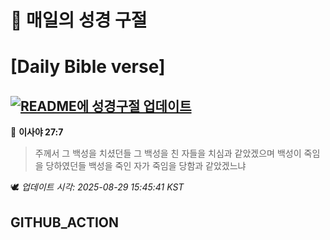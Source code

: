 # 🙏 매일의 성경 구절
# [Daily Bible verse]
## [![README에 성경구절 업데이트](https://github.com/DONGSUKA/first_test/actions/workflows/update-readme-bible.yml/badge.svg)](https://github.com/DONGSUKA/first_test/actions/workflows/update-readme-bible.yml)
<!-- START_BIBLE_VERSE -->
📖 **이사야 27:7**
> 주께서 그 백성을 치셨던들 그 백성을 친 자들을 치심과 같았겠으며 백성이 죽임을 당하였던들 백성을 죽인 자가 죽임을 당함과 같았겠느냐

🕊️ _업데이트 시각: 2025-08-29 15:45:41 KST_
  <!-- END_BIBLE_VERSE -->
## GITHUB_ACTION
